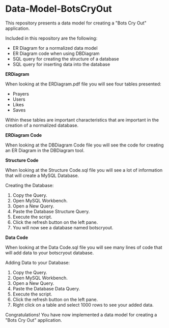 # Data-Model-BotsCryOut

This repository presents a data model for creating a "Bots Cry Out" application.

Included in this repository are the following:
  - ER Diagram for a normalized data model
  - ER Diagram code when using DBDiagram
  - SQL query for creating the structure of a database
  - SQL query for inserting data into the database

**ERDiagram**

When looking at the ERDiagram.pdf file you will see four tables presented:
  - Prayers
  - Users
  - Likes
  - Saves

Within these tables are important characteristics that are important in the creation of a normalized database.

**ERDiagram Code**

When looking at the DBDiagram Code file you will see the code for creating an ER Diagram in the DBDiagram tool.

**Structure Code**

When looking at the Structure Code.sql file you will see a lot of information that will create a MySQL Database.

Creating the Database:
  1. Copy the Query.
  2. Open MySQL Workbench.
  3. Open a New Query.
  4. Paste the Database Structure Query.
  5. Execute the script.
  6. Click the refresh button on the left pane.
  7. You will now see a database named botscryout.

**Data Code**

When looking at the Data Code.sql file you will see many lines of code that will add data to your botscryout database.

Adding Data to your Database:
  1. Copy the Query.
  2. Open MySQL Workbench.
  3. Open a New Query.
  4. Paste the Database Data Query.
  5. Execute the script.
  6. Click the refresh button on the left pane.
  7. Right click on a table and select 1000 rows to see your added data.

Congratulations! You have now implemented a data model for creating a "Bots Cry Out" application.

